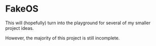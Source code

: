 # FakeOS

This will (hopefully) turn into the playground for several of my smaller project ideas.

However, the majority of this project is still incomplete. 
